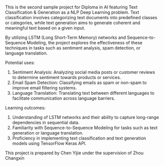 This is the second sample project for Diploma in AI featuring Text Classification & Generation as a NLP Deep Learning problem. Text classification involves categorizing text documents into predefined classes or categories, while text generation aims to generate coherent and meaningful text based on a given input.

By utilizing LSTM (Long Short-Term Memory) networks and Sequence-to-Sequence Modeling, the project explores the effectiveness of these techniques in tasks such as sentiment analysis, spam detection, or language translation.

Potential uses:
1.	Sentiment Analysis: Analyzing social media posts or customer reviews to determine sentiment towards products or services.
2.	Email Spam Detection: Classifying emails as spam or non-spam to improve email filtering systems.
3.	Language Translation: Translating text between different languages to facilitate communication across language barriers.

Learning outcomes:
1.	Understanding of LSTM networks and their ability to capture long-range dependencies in sequential data.
2.	Familiarity with Sequence-to-Sequence Modeling for tasks such as text generation or language translation.
3.	Proficiency in implementing text classification and text generation models using TensorFlow Keras API.

This project is prepared by Chen Yijie under the supervision of Zhou Changxin
